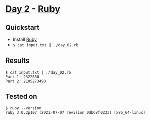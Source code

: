# [Day 2](https://adventofcode.com/2021/day/2) - [Ruby](https://www.ruby-lang.org/)

## Quickstart
* Install [Ruby](https://www.ruby-lang.org/)
* `$ cat input.txt | ./day_02.rb`

## Results
```console
$ cat input.txt | ./day_02.rb
Part 1: 2322630
Part 2: 2105273490
```

## Tested on
```console
$ ruby --version
ruby 3.0.2p107 (2021-07-07 revision 0db68f0233) [x86_64-linux]
```